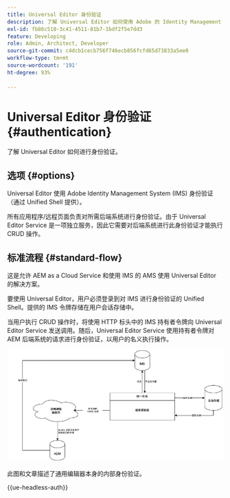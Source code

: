 ```yaml
---
title: Universal Editor 身份验证
description: 了解 Universal Editor 如何使用 Adob​​e 的 Identity Management System (IMS) 进行身份验证。
exl-id: fb86c510-3c41-4511-81b7-1bdf2f5e7dd3
feature: Developing
role: Admin, Architect, Developer
source-git-commit: c4dcb1cecb756f746ecb856fcfd65d73833a5ee0
workflow-type: tm+mt
source-wordcount: '191'
ht-degree: 93%

---
```



# Universal Editor 身份验证 {#authentication}

了解 Universal Editor 如何进行身份验证。

## 选项 {#options}

Universal Editor 使用 Adobe Identity Management System (IMS) 身份验证（通过 Unified Shell 提供）。

所有应用程序/远程页面负责对所需后端系统进行身份验证。由于 Universal Editor Service 是一项独立服务，因此它需要对后端系统进行此身份验证才能执行 CRUD 操作。

## 标准流程 {#standard-flow}

这是允许 AEM as a Cloud Service 和使用 IMS 的 AMS 使用 Universal Editor 的解决方案。

要使用 Universal Editor，用户必须登录到对 IMS 进行身份验证的 Unified Shell。提供的 IMS 令牌存储在用户会话存储中。

当用户执行 CRUD 操作时，将使用 HTTP 标头中的 IMS 持有者令牌向 Universal Editor Service 发送调用。随后，Universal Editor Service 使用持有者令牌对 AEM 后端系统的请求进行身份验证，以用户的名义执行操作。

![标准身份验证流程](assets/standard-flow.png)

此图和文章描述了通用编辑器本身的内部身份验证。

{{ue-headless-auth}}

